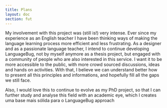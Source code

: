 ```yaml
---
title: Plans
layout: doc
section: fut
---
```


My involvement with this project was (still is!) very intense. Ever since my experience as an English teacher I have been thinking ways of making the language learning process more efficient and less frustrating. As a designer and as a passionate language teacher, I intend to continue developing LanguageBug, not by myself anymore as a thesis project, but engaged with a community of people who are also interested in this service. I want it to be more accessible to the public, with more crowd sourced discussions, ideas and hands on activities. With that, I believe we can understand better how to present all this principles and informations, and hopefully fill all the gaps we still face.

Also, I would love this to continue to evolve as my PhD project, so that I can further study and analyse this field with an academic eye, which I creates uma base mais sólida para o LanguageBug approach